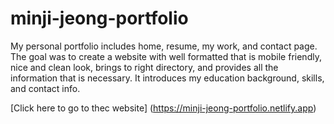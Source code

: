 # minji-jeong-portfolio

My personal portfolio includes home, resume, my work, and contact page.
The goal was to create a website with well formatted that is mobile friendly, nice and clean look, brings to right directory, and provides all the information that is necessary. It introduces my education background, skills, and contact info.


[Click here to go to thec website] (https://minji-jeong-portfolio.netlify.app)